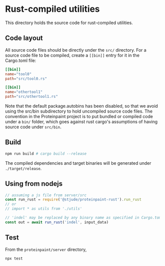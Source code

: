 # Rust-compiled utilities

This directory holds the source code for rust-compiled utilities.


## Code layout

All source code files should be directly under the `src/` directory. For a source
code file to be compiled, create a `[[bin]]` entry for it in the Cargo.toml file:


```toml
[[bin]]
name="tool0"
path="src/tool0.rs"

[[bin]]
name="othertool1"
path="src/othertool1.rs"
```

Note that the default package.autobins has been disabled, so that we avoid using
the src/bin subdirectory to hold uncompiled source code files. The convention in
the Proteinpaint project is to put bundled or compiled code under a `bin/` folder,
which goes against rust cargo's assumptions of having source code under `src/bin`.

## Build

```bash
npm run build # cargo build --release
```

The compiled dependencies and target binaries will be generated under `./target/release`.

## Using from nodejs

```js
// assuming a js file from server/src 
const run_rust = require('@stjude/proteinpaint-rust').run_rust
// or 
// import * as utils from './utils'

// 'indel' may be replaced by any binary name as specified in Cargo.toml
const out = await run_rust('indel', input_data)
```

## Test

From the `proteinpaint/server` directory,
```bash
npx test
```
